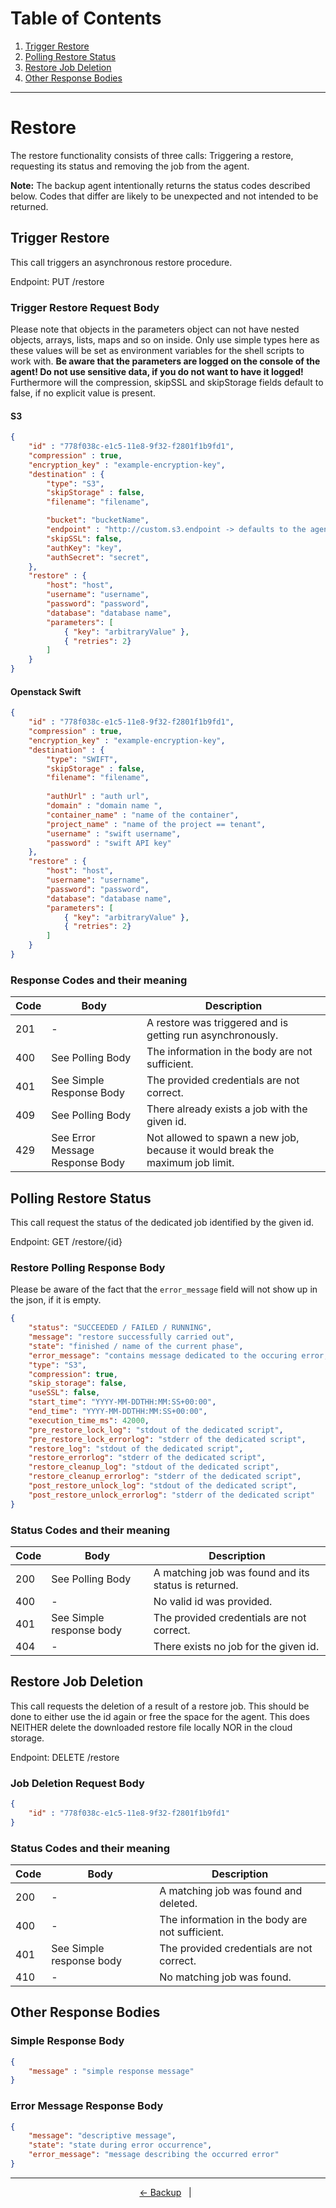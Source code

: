 # Table of Contents

1. [Trigger Restore](#trigger-restore)
2. [Polling Restore Status](#polling-restore-status)
3. [Restore Job Deletion](#restore-job-deletion)
4. [Other Response Bodies](#other-response-bodies)

---

# Restore #
The restore functionality consists of three calls: Triggering a restore, requesting its status and removing the job from the agent.

**Note:**
The backup agent intentionally returns the status codes described below. Codes that differ are likely to be unexpected and not intended to be returned.

## Trigger Restore ##
This call triggers an asynchronous restore procedure. 

Endpoint: PUT /restore

### Trigger Restore Request Body ###

Please note that objects in the parameters object can not have nested objects, arrays, lists, maps and so on inside. Only use simple types here as these values will be set as environment variables for the shell scripts to work with. **Be aware that the parameters are logged on the console of the agent! Do not use sensitive data, if you do not want to have it logged!**
Furthermore will the compression, skipSSL and skipStorage fields default to false, if no explicit value is present.

#### S3
```json
{
    "id" : "778f038c-e1c5-11e8-9f32-f2801f1b9fd1",
    "compression" : true,
    "encryption_key" : "example-encryption-key",
    "destination" : {
        "type": "S3",
        "skipStorage" : false,
        "filename": "filename",

        "bucket": "bucketName",
        "endpoint" : "http://custom.s3.endpoint -> defaults to the agents 'default_s3_endpoint' config parameter, if field is empty",
        "skipSSL": false,
        "authKey": "key",
        "authSecret": "secret",
    },
    "restore" : {
        "host": "host",
        "username": "username",
        "password": "password",
        "database": "database name",
        "parameters": [
            { "key": "arbitraryValue" },
            { "retries": 2}
        ]
    }
}
```
#### Openstack Swift
```json
{
    "id" : "778f038c-e1c5-11e8-9f32-f2801f1b9fd1",
    "compression" : true,
    "encryption_key" : "example-encryption-key",
    "destination" : {
        "type": "SWIFT",
        "skipStorage" : false,
        "filename": "filename",
        
        "authUrl" : "auth url",
        "domain" : "domain name ",
        "container_name" : "name of the container",
        "project_name" : "name of the project == tenant",
        "username" : "swift username",
        "password" : "swift API key"
    },
    "restore" : {
        "host": "host",
        "username": "username",
        "password": "password",
        "database": "database name",
        "parameters": [
            { "key": "arbitraryValue" },
            { "retries": 2}
        ]
    }
}
```

### Response Codes and their meaning ###

| Code | Body | Description |
| --- | --- | --- |
| 201 | - | A restore was triggered and is getting run asynchronously. |
| 400| See Polling Body| The information in the body are not sufficient. |
| 401| See Simple Response Body | The provided credentials are not correct. |
| 409 | See Polling Body| There already exists a job with the given id.|
| 429 | See Error Message Response Body| Not allowed to spawn a new job, because it would break the maximum job limit.|


## Polling Restore Status ##
This call request the status of the dedicated job identified by the given id.

Endpoint: GET /restore/{id}

### Restore Polling Response Body ###
Please be aware of the fact that the ``error_message`` field will not show up in the json, if it is empty. 

```json
{
    "status": "SUCCEEDED / FAILED / RUNNING",
    "message": "restore successfully carried out",
    "state": "finished / name of the current phase",
    "error_message": "contains message dedicated to the occuring error, will not show up if empty",
    "type": "S3",
    "compression": true,
    "skip_storage": false,
    "useSSL": false,
    "start_time": "YYYY-MM-DDTHH:MM:SS+00:00",
    "end_time": "YYYY-MM-DDTHH:MM:SS+00:00",
    "execution_time_ms": 42000,
    "pre_restore_lock_log": "stdout of the dedicated script",
    "pre_restore_lock_errorlog": "stderr of the dedicated script",
    "restore_log": "stdout of the dedicated script",
    "restore_errorlog": "stderr of the dedicated script",
    "restore_cleanup_log": "stdout of the dedicated script",
    "restore_cleanup_errorlog": "stderr of the dedicated script",
    "post_restore_unlock_log": "stdout of the dedicated script",
    "post_restore_unlock_errorlog": "stderr of the dedicated script"
}
```


### Status Codes and their meaning ###

| Code | Body | Description |
| --- | --- | --- |
| 200 | See Polling Body | A matching job was found and its status is returned. |
| 400| - | No valid id was provided. |
| 401| See Simple response body| The provided credentials are not correct. |
| 404 | - | There exists no job for the given id.|


## Restore Job Deletion ##
This call requests the deletion of a result of a restore job. This should be done to either use the id again or free the space for the agent. This does NEITHER delete the downloaded restore file locally NOR in the cloud storage.

Endpoint: DELETE /restore

### Job Deletion Request Body ###

```json
{
	"id" : "778f038c-e1c5-11e8-9f32-f2801f1b9fd1"
}
```

### Status Codes and their meaning ###

| Code | Body | Description |
| --- | --- | --- |
| 200 | - | A matching job was found and deleted. |
| 400| - | The information in the body are not sufficient. |
| 401| See Simple response body| The provided credentials are not correct. |
| 410 | - | No matching job was found.|



## Other Response Bodies ##


### Simple Response Body ###
```json
{
    "message" : "simple response message"
}
```

### Error Message Response Body ###
```json
{
    "message": "descriptive message",
    "state": "state during error occurrence",
    "error_message": "message describing the occurred error"
}
```

---

<p align="center">
    <span ><a href="./backup.md"><- Backup</a></span>
	    <span>&nbsp; | &nbsp;</span> 
</p>